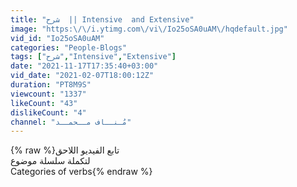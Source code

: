 ```yaml
---
title: "شرح  || Intensive  and Extensive"
image: "https:\/\/i.ytimg.com\/vi\/Io25oSA0uAM\/hqdefault.jpg"
vid_id: "Io25oSA0uAM"
categories: "People-Blogs"
tags: ["شرح","Intensive","Extensive"]
date: "2021-11-17T17:35:40+03:00"
vid_date: "2021-02-07T18:00:12Z"
duration: "PT8M9S"
viewcount: "1337"
likeCount: "43"
dislikeCount: "4"
channel: "مُـنــاف مــحمــد"
---
```

{% raw %}تابع الفيديو اللاحق<br />لتكملة سلسلة موضوع<br />Categories of verbs{% endraw %}
